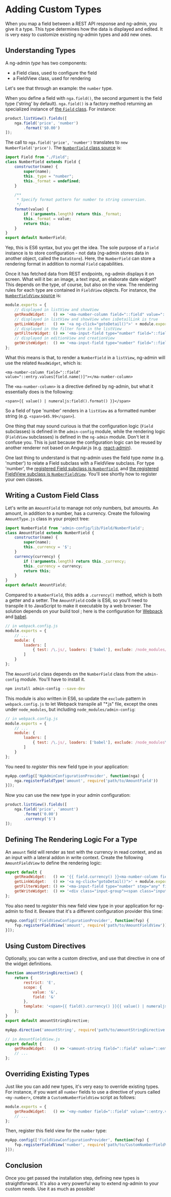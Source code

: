 # Adding Custom Types

When you map a field between a REST API response and ng-admin, you give it a type. This type determines how the data is displayed and edited. It is very easy to customize existing ng-admin types and add new ones.

## Understanding Types

A ng-admin *type* has two components:

- a Field class, used to configure the field
- a FieldView class, used for rendering

Let's see that through an example: the `number` type. 

When you define a field with `nga.field()`, the second argument is the field type ('string' by default). `nga.field()` is a factory method returning an specialized instance of [the `Field` class](https://github.com/marmelab/admin-config/blob/master/lib/Field/Field.js). For instance:

```js
product.listView().fields([
    nga.field('price', 'number')
        .format('$0.00')
]);
```

The call to `nga.field('price', 'number')` translates to `new NumberField('price')`. The [`NumberField` class source](https://github.com/marmelab/admin-config/blob/master/lib/Field/NumberField.js) is:

```js
import Field from "./Field";
class NumberField extends Field {
    constructor(name) {
        super(name);
        this._type = "number";
        this._format = undefined;
    }

    /**
     * Specify format pattern for number to string conversion. 
     */
    format(value) {
        if (!arguments.length) return this._format;
        this._format = value;
        return this;
    }
}
export default NumberField;
```

Yep, this is ES6 syntax, but you get the idea. The sole purpose of a `Field` instance is to store configuration - not data (ng-admin stores data in another object, called the `DataStore`). Here, the `NumberField` can store a rendering format in addition to normal `Field` capabilities.

Once it has fetched data from REST endpoints, ng-admin displays it on screen. What will it be: an image, a text input, an elaborate date widget? This depends on the type, of course, but also on the view. The rendering rules for each type are contained in `FieldView` objects. For instance, the [`NumberFieldView` source](https://github.com/marmelab/ng-admin/blob/master/src/javascripts/ng-admin/Crud/fieldView/NumberFieldView.js) is:

```js
module.exports = {
    // displayed in listView and showView
    getReadWidget:   () => '<ma-number-column field="::field" value="::entry.values[field.name()]"></ma-number-column>',
    // displayed in listView and showView when isDetailLink is true
    getLinkWidget:   () => '<a ng-click="gotoDetail()">' + module.exports.getReadWidget() + '</a>',
    // displayed in the filter form in the listView
    getFilterWidget: () => '<ma-input-field type="number" field="::field" value="values[field.name()]"></ma-input-field>',
    // displayed in editionView and creationView
    getWriteWidget:  () => '<ma-input-field type="number" field="::field" value="entry.values[field.name()]"></ma-input-field>'
};
```

What this means is that, to render a `NumberField` in a `listView`, ng-admin will use the related `ReadWidget`, which is:

```
<ma-number-column field="::field" value="::entry.values[field.name()]"></ma-number-column>
```

The `<ma-number-column>` is a directive defined by ng-admin, but what it essentially does is the following:

```
<span>{{ value() | numeraljs:field().format() }}</span>
```

So a field of type 'number' renders in a `listView` as a formatted number string (e.g. `<span>$45.99</span>`).

One thing that may sound curious is that the configuration logic (`Field` subclasses) is defined in the `admin-config` module, while the rendering logic (`FieldView` subclasses) is defined in the `ng-admin` module. Don't let it confuse you. This is just because the configuration logic can be reused by another renderer not based on Angular.js (e.g. [react-admin](https://github.com/marmelab/react-admin)).

One last thing to understand is that ng-admin uses the field type *name* (e.g. 'number') to relate a Field subclass with a FieldView subclass. For type 'number', the [registered Field subclass  is `NumberField`](https://github.com/marmelab/admin-config/blob/master/lib/Factory.js#L116), and [the registered FieldView subclass is `NumberFieldView`](https://github.com/marmelab/ng-admin/blob/master/src/javascripts/ng-admin/Crud/config/factories.js#L11). You'll see shortly how to register your own classes.

## Writing a Custom Field Class

Let's write an `AmountField` to manage not only numbers, but amounts. An amount, in addition to a number, has a currency. Create the following `AmountType.js` class in your project tree:

```js
import NumberField from 'admin-config/lib/Field/NumberField';
class AmountField extends NumberField {
    constructor(name) {
        super(name);
        this._currency = '$';
    }
    currency(currency) {
        if (!arguments.length) return this._currency;
        this._currency = currency;
        return this;
    }
}
export default AmountField;
```

Compared to a `NumberField`, this adds a `.currency()` method, which is both a getter and a setter. The `AmountField` code is ES6, so you'll need to transpile it to JavaScript to make it executable by a web browser. The solution depends on your build tool ; here is the configuration for [Webpack](http://webpack.github.io/) and [babel](https://babeljs.io/).

```js
// in webpack.config.js
module.exports = {
    // ...
    module: {
        loaders: [
            { test: /\.js/, loaders: ['babel'], exclude: /node_modules/ },
        ]
    }
};
```

The `AmountField` class depends on the `NumberField` class from the `admin-config` module. You'll have to install it.

```sh
npm install admin-config --save-dev
```

This module is also written in ES6, so update the `exclude` pattern in `webpack.config.js` to let Webpack transpile all "*.js" file, except the ones under `node_modules`, but including `node_modules/admin-config`:

```js
// in webpack.config.js
module.exports = {
    // ...
    module: {
        loaders: [
            { test: /\.js/, loaders: ['babel'], exclude: /node_modules\/(?!admin-config)/ }
        ]
    }
};
```

You need to *register* this new field type in your application:

```js
myApp.config(['NgAdminConfigurationProvider', function(nga) {
    nga.registerFieldType('amount', require('path/to/AmountField'))
}]);
```

Now you can use the new type in your admin configuration:

```js
product.listView().fields([
    nga.field('price', 'amount')
        .format('0.00')
        .currency('$')
]);
```

## Defining The Rendering Logic For a Type

An `amount` field will render as text with the currency in read context, and as an input with a lateral addon in write context. Create the following `AmountFieldView` to define the rendering logic:

```js
export default {
    getReadWidget:   () => '{{ field.currency() }}<ma-number-column field="::field" value="::entry.values[field.name()]"></ma-number-column>',
    getLinkWidget:   () => '<a ng-click="gotoDetail()">' + module.exports.getReadWidget() + '</a>',
    getFilterWidget: () => '<ma-input-field type="number" step="any" field="::field" value="values[field.name()]"></ma-input-field>',
    getWriteWidget:  () => '<div class="input-group"><span class="input-group-addon">{{ field.currency() }}</span><ma-input-field type="number" step="any" field="::field" value="entry.values[field.name()]"></ma-input-field></div>'
};
```

You also need to *register* this new field view type in your application for ng-admin to find it. Beware that it's a different configuration provider this time:

```js
myApp.config(['FieldViewConfigurationProvider', function(fvp) {
    fvp.registerFieldView('amount', require('path/to/AmountFieldView'))
}]);
```

## Using Custom Directives

Optionally, you can write a custom directive, and use that directive in one of the widget definitions.

```js
function amountStringDirective() {
    return {
        restrict: 'E',
        scope: {
            value: '&',
            field: '&'
        },
        template: '<span>{{ field().currency() }}{{ value() | numeraljs:field().format() }}</span>'
    };
}
export default amountStringDirective;
```

```js
myApp.directive('amountString', require('path/to/amountStringDirective.js'));
```

```js
// in AmountFieldView.js
export default {
    getReadWidget:   () => '<amount-string field="::field" value="::entry.values[field.name()]"></amount-string>',
    // ...
};
```

## Overriding Existing Types

Just like you can add new types, it's very easy to override existing types. For instance, if you want all `number` fields to use a directive of yours called `<my-number>`, create a `CustomNumberFieldView` script as follows:

```js
module.exports = {
    getReadWidget:   () => '<my-number field="::field" value="::entry.values[field.name()]"></my-number>',
    // ...
};
```

Then, register this field view for the `number` type:

```js
myApp.config(['FieldViewConfigurationProvider', function(fvp) {
    fvp.registerFieldView('number', require('path/to/CustomNumberFieldView'))
}]);
```

## Conclusion

Once you get passed the installation step, defining new types is straightforward. It's also a very powerful way to extend ng-admin to your custom needs. Use it as much as possible!
